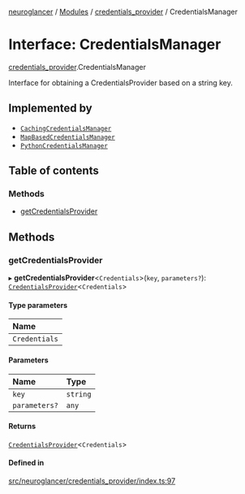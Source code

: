 [neuroglancer](../README.md) / [Modules](../modules.md) / [credentials\_provider](../modules/credentials_provider.md) / CredentialsManager

# Interface: CredentialsManager

[credentials_provider](../modules/credentials_provider.md).CredentialsManager

Interface for obtaining a CredentialsProvider based on a string key.

## Implemented by

- [`CachingCredentialsManager`](../classes/credentials_provider.CachingCredentialsManager.md)
- [`MapBasedCredentialsManager`](../classes/credentials_provider.MapBasedCredentialsManager.md)
- [`PythonCredentialsManager`](../classes/python_integration_credentials_provider.PythonCredentialsManager.md)

## Table of contents

### Methods

- [getCredentialsProvider](credentials_provider.CredentialsManager.md#getcredentialsprovider)

## Methods

### getCredentialsProvider

▸ **getCredentialsProvider**<`Credentials`\>(`key`, `parameters?`): [`CredentialsProvider`](../classes/credentials_provider.CredentialsProvider.md)<`Credentials`\>

#### Type parameters

| Name |
| :------ |
| `Credentials` |

#### Parameters

| Name | Type |
| :------ | :------ |
| `key` | `string` |
| `parameters?` | `any` |

#### Returns

[`CredentialsProvider`](../classes/credentials_provider.CredentialsProvider.md)<`Credentials`\>

#### Defined in

[src/neuroglancer/credentials_provider/index.ts:97](https://github.com/ActiveBrainAtlas2/neuroglancer/blob/1beb5d34/src/neuroglancer/credentials_provider/index.ts#L97)
